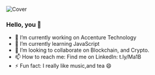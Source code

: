 ![Cover](https://i.ibb.co/tcNcN3B/Linked-In-Banner.png)
### Hello, you 👋
- 🔭 I’m currently working on Accenture Technology
- 🌱 I’m currently learning JavaScript 
- 👯 I’m looking to collaborate on Blockchain, and Crypto.
- 📫 How to reach me: Find me on LinkedIn: t.ly/Ma1B
- ⚡ Fun fact: I really like music,and tea 😄
<!--
**DiegoCastro-R/DiegoCastro-R** is a ✨ _special_ ✨ repository because its `README.md` (this file) appears on your GitHub profile.

Here are some ideas to get you started:
<div class="LI-profile-badge"  data-version="v1" data-size="medium" data-locale="pt_BR" data-type="horizontal" data-theme="dark" data-vanity="diegocastro-r"><a class="LI-simple-link" href='https://br.linkedin.com/in/diegocastro-r?trk=profile-badge'>Diego Rodrigues</a></div>
- 🔭 I’m currently working on Accenture Technology
- 🌱 I’m currently learning JavaScript 
- 👯 I’m looking to collaborate on Blockchain, and Crypto.
- 📫 How to reach me: Find me on LinkedIn: https://www.linkedin.com/in/diegocastro-r
- ⚡ Fun fact: I really like music,and tea 😄
-->
